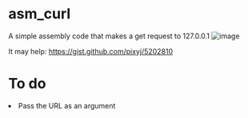 # asm_curl
A simple assembly code that makes a get request to 127.0.0.1
![image](https://github.com/diego-tella/ASM/assets/70545257/d9e7a624-e706-44b5-9128-ffc7bd9d60a7)

It may help: https://gist.github.com/pixyj/5202810

# To do
<li>Pass the URL as an argument</li>

